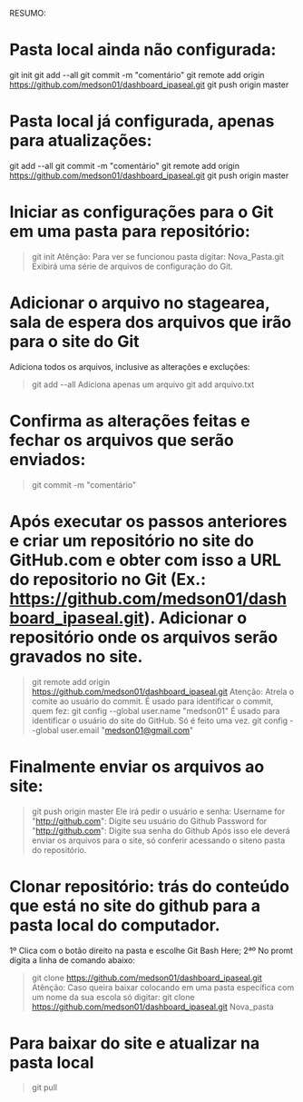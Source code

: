 RESUMO:
# Pasta local ainda não configurada:
git init
git add --all
git commit -m "comentário"
git remote add origin https://github.com/medson01/dashboard_ipaseal.git
git push origin master

# Pasta local já configurada, apenas para atualizações:
git add --all
git commit -m "comentário"
git remote add origin https://github.com/medson01/dashboard_ipaseal.git
git push origin master

# Iniciar as configurações para o Git em uma pasta para repositório:
> git init
Atênção: Para ver se funcionou pasta digitar:
> Nova_Pasta\.git
Exibirá uma série de arquivos de configuração do Git.

# Adicionar o arquivo no stagearea, sala de espera dos arquivos que irão para o site do Git
Adiciona todos os arquivos, inclusive as alterações e excluções:
> git add --all 
Adiciona apenas um arquivo
> git add arquivo.txt

# Confirma as alterações feitas e fechar os arquivos que serão enviados:
> git commit -m "comentário"

# Após executar os passos anteriores e criar um repositório no site do GitHub.com e obter com isso a URL do repositorio no Git (Ex.: https://github.com/medson01/dashboard_ipaseal.git). Adicionar o repositório onde os arquivos serão gravados no site.
> git remote add origin https://github.com/medson01/dashboard_ipaseal.git
Atenção: 
Atrela o comite ao usuário do commit. É usado para identificar o commit, quem fez:
> git config --global user.name "medson01"
É usado para identificar o usuário do site do GitHub. Só é feito uma vez. 
> git config --global user.email "medson01@gmail.com"

# Finalmente enviar os arquivos ao site:
> git push origin master
Ele irá pedir o usuário e senha:
>Username for "http://github.com": Digite seu usuário do Github 
>Password for "http://github.com": Digite sua senha do Github
Após isso ele deverá enviar os arquivos para o site, só conferir acessando o siteno pasta do repositório.	 

# Clonar repositório: trás do conteúdo que está no site do github para a pasta local do computador.
1º Clica com o botão direito na pasta e escolhe Git Bash Here;
2ªº No promt digita a linha de comando abaixo:
> git clone https://github.com/medson01/dashboard_ipaseal.git
Atênção: Caso queira baixar colocando em uma pasta específica com um nome 
da sua escola só digitar:
> git clone https://github.com/medson01/dashboard_ipaseal.git Nova_pasta

# Para baixar do site e atualizar na pasta local
> git pull







